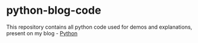 # python-blog-code
This repository contains all python code used for demos and explanations, present on my blog - [Python](https://blog.codekaro.info/series/python)
